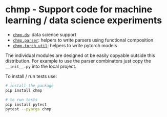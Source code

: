 # chmp - Support code for machine learning / data science experiments

- [`chmp.ds`](docs/ds.md): data science support
- [`chmp.parser`](docs/parser.md): helpers to write parsers using functional
  composition
- [`chmp.torch_util`](docs/torch_utils.md): helpers to write pytorch models

The individual modules are designed ot be easily copyable outside this
distribution. For example to use the parser combinators just copy the
`__init__.py` into the local project.


To install / run tests use:

```bash
# install the package
pip install chmp

# to run tests
pip install pytest
pytest --pyargs chmp
```
